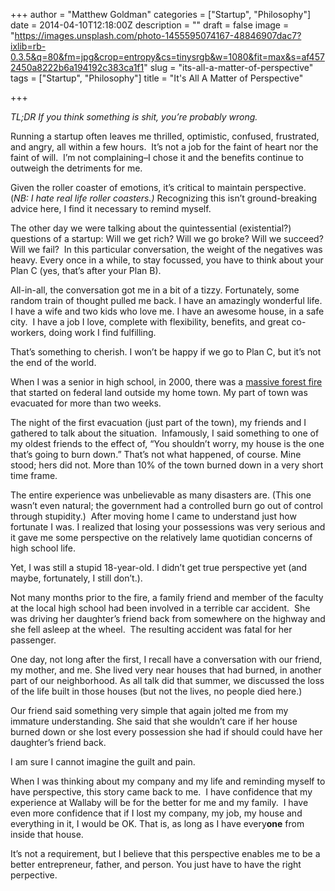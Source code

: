 +++
author = "Matthew Goldman"
categories = ["Startup", "Philosophy"]
date = 2014-04-10T12:18:00Z
description = ""
draft = false
image = "https://images.unsplash.com/photo-1455595074167-48846907dac7?ixlib=rb-0.3.5&q=80&fm=jpg&crop=entropy&cs=tinysrgb&w=1080&fit=max&s=af4572450a8222b6a194192c383ca1f1"
slug = "its-all-a-matter-of-perspective"
tags = ["Startup", "Philosophy"]
title = "It's All A Matter of Perspective"

+++


_TL;DR If you think something is shit, you’re probably wrong._

Running a startup often leaves me thrilled, optimistic, confused, frustrated, and angry, all within a few hours.  It’s not a job for the faint of heart nor the faint of will.  I’m not complaining–I chose it and the benefits continue to outweigh the detriments for me.

Given the roller coaster of emotions, it’s critical to maintain perspective. (_NB: I hate real life roller coasters.)_ Recognizing this isn’t ground-breaking advice here, I find it necessary to remind myself.

The other day we were talking about the quintessential (existential?) questions of a startup: Will we get rich? Will we go broke? Will we succeed? Will we fail?  In this particular conversation, the weight of the negatives was heavy. Every once in a while, to stay focussed, you have to think about your Plan C (yes, that’s after your Plan B).

All-in-all, the conversation got me in a bit of a tizzy. Fortunately, some random train of thought pulled me back. I have an amazingly wonderful life. I have a wife and two kids who love me. I have an awesome house, in a safe city.  I have a job I love, complete with flexibility, benefits, and great co-workers, doing work I find fulfilling.

That’s something to cherish. I won’t be happy if we go to Plan C, but it’s not the end of the world.

When I was a senior in high school, in 2000, there was a [massive forest fire](https://en.wikipedia.org/wiki/Cerro_Grande_Fire) that started on federal land outside my home town. My part of town was evacuated for more than two weeks.

The night of the first evacuation (just part of the town), my friends and I gathered to talk about the situation.  Infamously, I said something to one of my oldest friends to the effect of, “You shouldn’t worry, my house is the one that’s going to burn down.” That’s not what happened, of course. Mine stood; hers did not. More than 10% of the town burned down in a very short time frame.  

The entire experience was unbelievable as many disasters are. (This one wasn’t even natural; the government had a controlled burn go out of control through stupidity.)  After moving home I came to understand just how fortunate I was. I realized that losing your possessions was very serious and it gave me some perspective on the relatively lame quotidian concerns of high school life.

Yet, I was still a stupid 18-year-old. I didn’t get true perspective yet (and maybe, fortunately, I still don’t.).

Not many months prior to the fire, a family friend and member of the faculty at the local high school had been involved in a terrible car accident.  She was driving her daughter’s friend back from somewhere on the highway and she fell asleep at the wheel.  The resulting accident was fatal for her passenger.

One day, not long after the first, I recall have a conversation with our friend, my mother, and me. She lived very near houses that had burned, in another part of our neighborhood. As all talk did that summer, we discussed the loss of the life built in those houses (but not the lives, no people died here.)

Our friend said something very simple that again jolted me from my immature understanding. She said that she wouldn’t care if her house burned down or she lost every possession she had if should could have her daughter’s friend back.

I am sure I cannot imagine the guilt and pain.

When I was thinking about my company and my life and reminding myself to have perspective, this story came back to me.  I have confidence that my experience at Wallaby will be for the better for me and my family.  I have even more confidence that if I lost my company, my job, my house and everything in it, I would be OK. That is, as long as I have every**one** from inside that house.

It’s not a requirement, but I believe that this perspective enables me to be a better entrepreneur, father, and person. You just have to have the right perpective.

